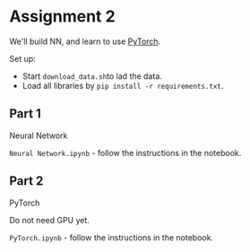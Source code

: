 # Assignment 2

We'll build NN, and learn to use [PyTorch](https://pytorch.org/).

Set up:
- Start `download_data.sh`to lad the data.
- Load all libraries by `pip install -r requirements.txt`.

## Part 1
Neural Network

`Neural Network.ipynb` - follow the instructions in the notebook.

## Part 2
PyTorch

Do not need GPU yet.

`PyTorch.ipynb` - follow the instructions in the notebook.
